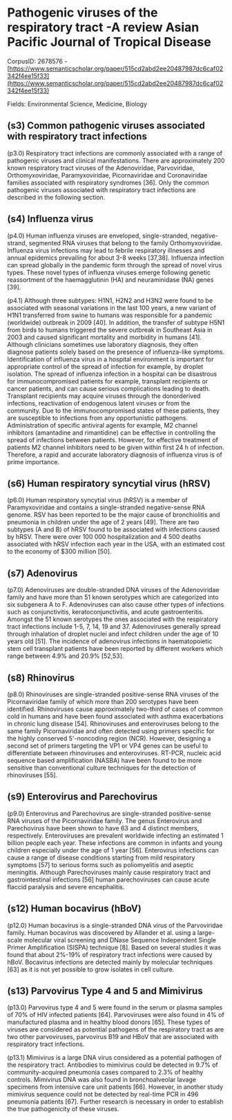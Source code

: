 # Pathogenic viruses of the respiratory tract -A review Asian Pacific Journal of Tropical Disease

CorpusID: 2678576 - [https://www.semanticscholar.org/paper/515cd2abd2ee20487987dc6caf02342f4ee15f33](https://www.semanticscholar.org/paper/515cd2abd2ee20487987dc6caf02342f4ee15f33)

Fields: Environmental Science, Medicine, Biology

## (s3) Common pathogenic viruses associated with respiratory tract infections
(p3.0) Respiratory tract infections are commonly associated with a range of pathogenic viruses and clinical manifestations. There are approximately 200 known respiratory tract viruses of the Adenoviridae, Parvoviridae, Orthomyxoviridae, Paramyxoviridae, Picornaviridae and Coronaviridae families associated with respiratory syndromes [36]. Only the common pathogenic viruses associated with respiratory tract infections are described in the following section.
## (s4) Influenza virus
(p4.0) Human influenza viruses are enveloped, single-stranded, negative-strand, segmented RNA viruses that belong to the family Orthomyxoviridae. Influenza virus infections may lead to febrile respiratory illnesses and annual epidemics prevailing for about 3-8 weeks [37,38]. Influenza infection can spread globally in the pandemic form through the spread of novel virus types. These novel types of influenza viruses emerge following genetic reassortment of the haemagglutinin (HA) and neuraminidase (NA) genes [39].

(p4.1) Although three subtypes: H1N1, H2N2 and H3N2 were found to be associated with seasonal variations in the last 100 years, a new variant of H1N1 transferred from swine to humans was responsible for a pandemic (worldwide) outbreak in 2009 [40]. In addition, the transfer of subtype H5N1 from birds to humans triggered the severe outbreak in Southeast Asia in 2003 and caused significant mortality and morbidity in humans [41]. Although clinicians sometimes use laboratory diagnosis, they often diagnose patients solely based on the presence of influenza-like symptoms. Identification of influenza virus in a hospital environment is important for appropriate control of the spread of infection for example, by droplet isolation. The spread of influenza infection in a hospital can be disastrous for immunocompromised patients for example, transplant recipients or cancer patients, and can cause serious complications leading to death. Transplant recipients may acquire viruses through the donorderived infections, reactivation of endogenous latent viruses or from the community. Due to the immunocompromised states of these patients, they are susceptible to infections from any opportunistic pathogens. Administration of specific antiviral agents for example, M2 channel inhibitors (amantadine and rimantidine) can be effective in controlling the spread of infections between patients. However, for effective treatment of patients M2 channel inhibitors need to be given within first 24 h of infection. Therefore, a rapid and accurate laboratory diagnosis of influenza virus is of prime importance.
## (s6) Human respiratory syncytial virus (hRSV)
(p6.0) Human respiratory syncytial virus (hRSV) is a member of Paramyxoviridae and contains a single-stranded negative-sense RNA genome. RSV has been reported to be the major cause of bronchiolitis and pneumonia in children under the age of 2 years [49]. There are two subtypes (A and B) of hRSV found to be associated with infections caused by hRSV. There were over 100 000 hospitalization and 4 500 deaths associated with hRSV infection each year in the USA, with an estimated cost to the economy of $300 million [50].
## (s7) Adenovirus
(p7.0) Adenoviruses are double-stranded DNA viruses of the Adenoviridae family and have more than 51 known serotypes which are categorized into six subgenera A to F. Adenoviruses can also cause other types of infections such as conjunctivitis, keratoconjunctivitis, and acute gastroenteritis. Amongst the 51 known serotypes the ones associated with the respiratory tract infections include 1-5, 7, 14, 19 and 37. Adenoviruses generally spread through inhalation of droplet nuclei and infect children under the age of 10 years old [51]. The incidence of adenovirus infections in haematopoietic stem cell transplant patients have been reported by different workers which range between 4.9% and 20.9% [52,53].
## (s8) Rhinovirus
(p8.0) Rhinoviruses are single-stranded positive-sense RNA viruses of the Picornaviridae family of which more than 200 serotypes have been identified. Rhinoviruses cause approximately two-third of cases of common cold in humans and have been found associated with asthma exacerbations in chronic lung disease [54]. Rhinoviruses and enteroviruses belong to the same family Picornaviridae and often detected using primers specific for the highly conserved 5'-noncoding region (NCR). However, designing a second set of primers targeting the VP1 or VP4 genes can be useful to differentiate between rhinoviruses and enteroviruses. RT-PCR, nucleic acid sequence based amplification (NASBA) have been found to be more sensitive than conventional culture techniques for the detection of rhinoviruses [55].
## (s9) Enterovirus and Parechovirus
(p9.0) Enterovirus and Parechovirus are single-stranded positive-sense RNA viruses of the Picornaviridae family. The genus Enterovirus and Parechovirus have been shown to have 63 and 4 distinct members, respectively. Enteroviruses are prevalent worldwide infecting an estimated 1 billion people each year. These infections are common in infants and young children especially under the age of 1 year [56]. Enterovirus infections can cause a range of disease conditions starting from mild respiratory symptoms [57] to serious forms such as poliomyelitis and aseptic meningitis. Although Parechoviruses mainly cause respiratory tract and gastrointestinal infections [56] human parechoviruses can cause acute flaccid paralysis and severe encephalitis.
## (s12) Human bocavirus (hBoV)
(p12.0) Human bocavirus is a single-stranded DNA virus of the Parvoviridae family. Human bocavirus was discovered by Allander et al. using a large-scale molecular viral screening and DNase Sequence Independent Single Primer Amplification (SISPA) technique [8]. Based on several studies it was found that about 2%-19% of respiratory tract infections were caused by hBoV. Bocavirus infections are detected mainly by molecular techniques [63] as it is not yet possible to grow isolates in cell culture.
## (s13) Parvovirus Type 4 and 5 and Mimivirus
(p13.0) Parvovirus type 4 and 5 were found in the serum or plasma samples of 70% of HIV infected patients [64]. Parvoviruses were also found in 4% of manufactured plasma and in healthy blood donors [65]. These types of viruses are considered as potential pathogens of the respiratory tract as are two other parvoviruses, parvovirus B19 and HBoV that are associated with respiratory tract infections.

(p13.1) Mimivirus is a large DNA virus considered as a potential pathogen of the respiratory tract. Antibodies to mimivirus could be detected in 9.7% of community-acquired pneumonia cases compared to 2.3% of healthy controls. Mimivirus DNA was also found in bronchoalveolar lavage specimens from intensive care unit patients [66]. However, in another study mimivirus sequence could not be detected by real-time PCR in 496 pneumonia patients [67]. Further research is necessary in order to establish the true pathogenicity of these viruses.
